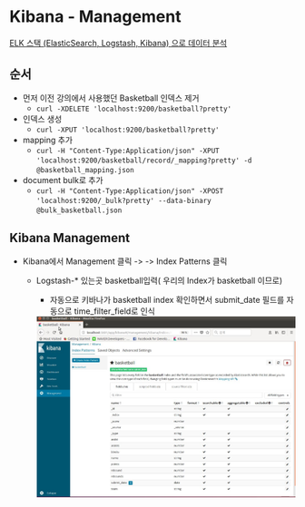# Kibana - Management

[ELK 스택 (ElasticSearch, Logstash, Kibana) 으로 데이터 분석](https://www.inflearn.com/course/elk-%EC%8A%A4%ED%83%9D-%EB%8D%B0%EC%9D%B4%ED%84%B0-%EB%B6%84%EC%84%9D/)

## 순서
- 먼저 이전 강의에서 사용했던 Basketball 인덱스 제거
  - `curl -XDELETE 'localhost:9200/basketball?pretty'`
- 인덱스 생성
  - `curl -XPUT 'localhost:9200/basketball?pretty'`
- mapping 추가
  - `curl -H "Content-Type:Application/json" -XPUT 'localhost:9200/basketball/record/_mapping?pretty' -d @basketball_mapping.json`
- document bulk로 추가
  - `curl -H "Content-Type:Application/json" -XPOST 'localhost:9200/_bulk?pretty' --data-binary @bulk_basketball.json`


## Kibana Management

- Kibana에서 Management 클릭 -> -> Index Patterns 클릭
  - Logstash-* 있는곳 basketball입력( 우리의 Index가 basketball 이므로)
    - 자동으로 키바나가 basketball index 확인하면서 submit_date 필드를 자동으로 time_filter_field로 인식

    <img src="./imgs/kibana_management.jpg">

